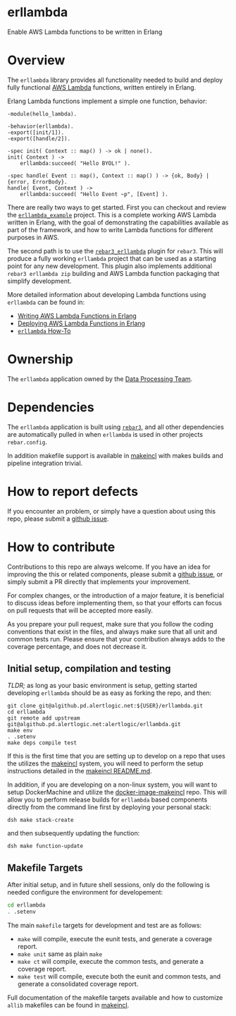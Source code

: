 erllambda
=========

Enable AWS Lambda functions to be written in Erlang


# Overview

The `erllambda` library provides all functionality needed to build and
deploy fully functional [AWS Lambda](https://aws.amazon.com/lambda/)
functions, written entirely in Erlang.

Erlang Lambda functions implement a simple one function, behavior:

```
-module(hello_lambda).

-behavior(erllambda).
-export([init/1]).
-export([handle/2]).

-spec init( Context :: map() ) -> ok | none().
init( Context ) ->
    erllambda:succeed( "Hello BYOL!" ).
    
-spec handle( Event :: map(), Context :: map() ) -> {ok, Body} | {error, ErrorBody}.
handle( Event, Context ) ->
    erllambda:succeed( "Hello Event ~p", [Event] ).
```

There are really two ways to get started.  First you can checkout and review
the
[`erllambda_example`](https://algithub.pd.alertlogic.net/alertlogic/erllambda_example)
project.  This is a complete working AWS Lambda written in Erlang, with the
goal of demonstrating the capabilities available as part of the framework,
and how to write Lambda functions for different purposes in AWS.

The second path is to use the
[`rebar3_erllambda`](https://algithub.pd.alertlogic.net/alertlogic/rebar3_erllambda)
plugin for `rebar3`.  This will produce a fully working `erllambda` project
that can be used as a starting point for any new development.  This plugin
also implements additional `rebar3 erllambda zip` building and AWS Lambda
function packaging that simplify development.

More detailed information about developing Lambda functions using
`erllambda` can be found in:

- [Writing AWS Lambda Functions in Erlang](doc/tutorial.md)
- [Deploying AWS Lambda Functions in Erlang](doc/deployment.md)
- [`erllambda` How-To](doc/howto.md)


# Ownership

The `erllambda` application owned by the
[Data Processing Team](https://alertlogic.atlassian.net/wiki/display/DPT).


# Dependencies

The `erllambda` application is built using
[`rebar3`](http://www.rebar3.org), and all other dependencies are
automatically pulled in when `erllambda` is used in other projects
`rebar.config`.

In addition makefile support is available in
[makeincl](https://algithub.pd.alertlogic.net/alertlogic/makeincl) with
makes builds and pipeline integration trivial.


# How to report defects

If you encounter an problem, or simply have a question about using this
repo, please submit a
[github issue](https://algithub.pd.alertlogic.net/alertlogic/erllambda/issues).


# How to contribute

Contributions to this repo are always welcome.  If you have an idea for
improving the this or related components, please submit a
[github issue](https://algithub.pd.alertlogic.net/alertlogic/erllambda/issues),
or simply submit a PR directly that implements your improvement.

For complex changes, or the introduction of a major feature, it is
beneficial to discuss ideas before implementing them, so that your efforts
can focus on pull requests that will be accepted more easily.

As you prepare your pull request, make sure that you follow the coding
conventions that exist in the files, and always make sure that all unit and
common tests run.  Please ensure that your contribution always adds to the
coverage percentage, and does not decrease it.


## Initial setup, compilation and testing

*TLDR;* as long as your basic environment is setup, getting started
developing `erllambda` should be as easy as forking the repo, and then:

```
git clone git@algithub.pd.alertlogic.net:${USER}/erllambda.git
cd erllambda
git remote add upstream git@algithub.pd.alertlogic.net:alertlogic/erllambda.git
make env
. .setenv
make deps compile test
```

If this is the first time that you are setting up to develop on a repo that
uses the utilizes the
[makeincl](https://algithub.pd.alertlogic.net/alertlogic/makeincl) system,
you will need to perform the setup instructions detailed in the
[makeincl README.md](https://algithub.pd.alertlogic.net/alertlogic/makeincl/blob/master/README.md).

In addition, if you are developing on a non-linux system, you will want to
setup DockerMachine and utilize the
[docker-image-makeincl](https://algithub.pd.alertlogic.net/alertlogic/docker-image-makeincl)
repo. This will allow you to perform release builds for `erllambda` based
components directly from the command line first by deploying your personal
stack:

```
dsh make stack-create
```

and then subsequently updating the function:

```
dsh make function-update
```


## Makefile Targets

After initial setup, and in future shell sessions, only do the following is
needed configure the environment for developement:

```sh
cd erllambda
. .setenv
```

The main `makefile` targets for development and test are as follows:

- `make` will compile, execute the eunit tests, and generate a coverage
  report.
- `make unit` same as plain `make`
- `make ct` will compile, execute the common tests, and generate a coverage
  report.
- `make test` will compile, execute both the eunit and common tests, and
  generate a consolidated coverage report.

Full documentation of the makefile targets available and how to customize
`allib` makefiles can be found in
[makeincl](https://algithub.pd.alertlogic.net/alertlogic/makeincl).



<!--- vim: sw=4 et ts=4 -->
